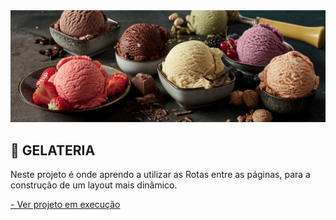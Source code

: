<img src="./public/assets/banner-sobre.png"/>

## 🍨 GELATERIA

Neste projeto é onde aprendo a utilizar as Rotas entre as páginas, para a construção de um layout mais dinâmico.

<a href="https://projeto-sorveteria-psi.vercel.app/">- Ver projeto em execução</a>